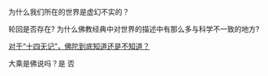 为什么我们所在的世界是虚幻不实的？

轮回是否存在?
为什么佛教经典中对世界的描述中有那么多与科学不一致的地方?

[对于“十四无记”，佛陀到底知道还是不知道？](https://github.com/gwsice/buddhism/blob/master/%E5%86%B3%E7%96%91/%E5%AF%B9%E4%BA%8E%E5%8D%81%E5%9B%9B%E6%97%A0%E8%AE%B0%E4%BD%9B%E9%99%80%E5%88%B0%E5%BA%95%E7%9F%A5%E9%81%93%E8%BF%98%E6%98%AF%E4%B8%8D%E7%9F%A5%E9%81%93.md)

大乘是佛说吗？是	否

<a name="da-cheng-shi-fo-shuo"></a>

<a name="da-cheng-fei-fo-shuo"></a>
